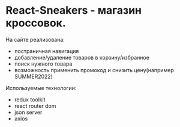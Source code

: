 # React-Sneakers - магазин кроссовок.

На сайте реализована:
- постраничная навигация
- добавление/удаление товаров в корзину/избранное
- поиск нужного товара
- возможность применить промокод и снизить цену(например SUMMER2022)


Используемые технологии:
- redux toolkit
- react router dom
- json server
- axios
